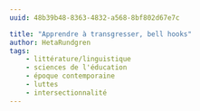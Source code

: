 ```yaml
---
uuid: 48b39b48-8363-4832-a568-8bf802d67e7c

title: "Apprendre à transgresser, bell hooks"
author: HetaRundgren
tags:
    - littérature/linguistique
    - sciences de l'éducation
    - époque contemporaine
    - luttes
    - intersectionnalité
---
```

